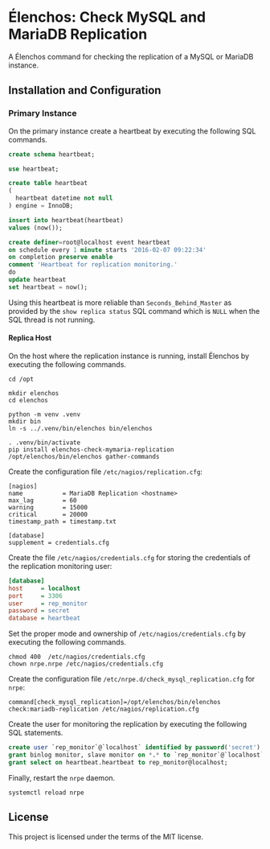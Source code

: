 # Élenchos: Check MySQL and MariaDB Replication

A Élenchos command for checking the replication of a MySQL or MariaDB instance.

## Installation and Configuration

### Primary Instance

On the primary instance create a heartbeat by executing the following SQL commands.

```sql
create schema heartbeat;

use heartbeat;

create table heartbeat
(
  heartbeat datetime not null
) engine = InnoDB;

insert into heartbeat(heartbeat)
values (now());

create definer=root@localhost event heartbeat
on schedule every 1 minute starts '2016-02-07 09:22:34'
on completion preserve enable
comment 'Heartbeat for replication monitoring.'
do
update heartbeat
set heartbeat = now();
```

Using this heartbeat is more reliable than `Seconds_Behind_Master` as provided by the `show replica status` SQL command
which is `NULL` when the SQL thread is not running.

#### Replica Host

On the host where the replication instance is running, install Élenchos by executing the following commands.

```shell
cd /opt

mkdir elenchos
cd elenchos

python -m venv .venv
mkdir bin
ln -s ../.venv/bin/elenchos bin/elenchos

. .venv/bin/activate
pip install elenchos-check-mymaria-replication
/opt/elenchos/bin/elenchos gather-commands
```

Create the configuration file `/etc/nagios/replication.cfg`:

```shell
[nagios]
name           = MariaDB Replication <hostname>
max_lag        = 60
warning        = 15000
critical       = 20000
timestamp_path = timestamp.txt

[database]
supplement = credentials.cfg
```

Create the file `/etc/nagios/credentials.cfg` for storing the credentials of the replication monitoring user:

```ini
[database]
host     = localhost
port     = 3306
user     = rep_monitor
password = secret
database = heartbeat
```

Set the proper mode and ownership of `/etc/nagios/credentials.cfg` by executing the following commands.

```shell
chmod 400  /etc/nagios/credentials.cfg
chown nrpe.nrpe /etc/nagios/credentials.cfg
```

Create the configuration file `/etc/nrpe.d/check_mysql_replication.cfg` for `nrpe`:

```
command[check_mysql_replication]=/opt/elenchos/bin/elenchos check:mariadb-replication /etc/nagios/replication.cfg
```

Create the user for monitoring the replication by executing the following SQL statements.

```sql
create user `rep_monitor`@`localhost` identified by password('secret') with max_user_connections 1;
grant binlog monitor, slave monitor on *.* to `rep_monitor`@`localhost`;
grant select on heartbeat.heartbeat to rep_monitor@localhost;
```

Finally, restart the `nrpe` daemon.

```shell
systemctl reload nrpe
```

License
-------

This project is licensed under the terms of the MIT license.
